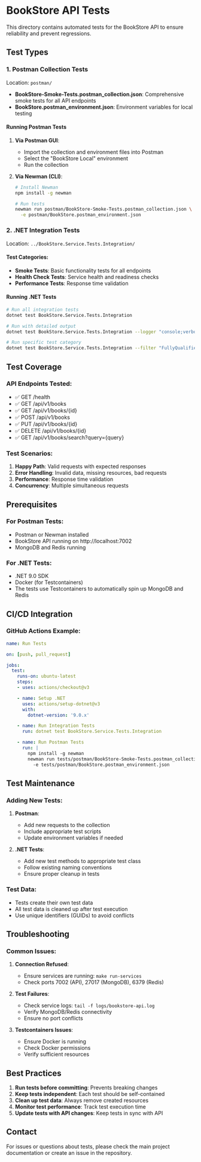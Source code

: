 # BookStore API Tests

This directory contains automated tests for the BookStore API to ensure reliability and prevent regressions.

## Test Types

### 1. Postman Collection Tests
Location: `postman/`

- **BookStore-Smoke-Tests.postman_collection.json**: Comprehensive smoke tests for all API endpoints
- **BookStore.postman_environment.json**: Environment variables for local testing

#### Running Postman Tests

1. **Via Postman GUI**:
   - Import the collection and environment files into Postman
   - Select the "BookStore Local" environment
   - Run the collection

2. **Via Newman (CLI)**:
   ```bash
   # Install Newman
   npm install -g newman

   # Run tests
   newman run postman/BookStore-Smoke-Tests.postman_collection.json \
     -e postman/BookStore.postman_environment.json
   ```

### 2. .NET Integration Tests
Location: `../BookStore.Service.Tests.Integration/`

#### Test Categories:
- **Smoke Tests**: Basic functionality tests for all endpoints
- **Health Check Tests**: Service health and readiness checks
- **Performance Tests**: Response time validation

#### Running .NET Tests

```bash
# Run all integration tests
dotnet test BookStore.Service.Tests.Integration

# Run with detailed output
dotnet test BookStore.Service.Tests.Integration --logger "console;verbosity=detailed"

# Run specific test category
dotnet test BookStore.Service.Tests.Integration --filter "FullyQualifiedName~SmokeTests"
```

## Test Coverage

### API Endpoints Tested:
- ✅ GET /health
- ✅ GET /api/v1/books
- ✅ GET /api/v1/books/{id}
- ✅ POST /api/v1/books
- ✅ PUT /api/v1/books/{id}
- ✅ DELETE /api/v1/books/{id}
- ✅ GET /api/v1/books/search?query={query}

### Test Scenarios:
1. **Happy Path**: Valid requests with expected responses
2. **Error Handling**: Invalid data, missing resources, bad requests
3. **Performance**: Response time validation
4. **Concurrency**: Multiple simultaneous requests

## Prerequisites

### For Postman Tests:
- Postman or Newman installed
- BookStore API running on http://localhost:7002
- MongoDB and Redis running

### For .NET Tests:
- .NET 9.0 SDK
- Docker (for Testcontainers)
- The tests use Testcontainers to automatically spin up MongoDB and Redis

## CI/CD Integration

### GitHub Actions Example:
```yaml
name: Run Tests

on: [push, pull_request]

jobs:
  test:
    runs-on: ubuntu-latest
    steps:
    - uses: actions/checkout@v3

    - name: Setup .NET
      uses: actions/setup-dotnet@v3
      with:
        dotnet-version: '9.0.x'

    - name: Run Integration Tests
      run: dotnet test BookStore.Service.Tests.Integration

    - name: Run Postman Tests
      run: |
        npm install -g newman
        newman run tests/postman/BookStore-Smoke-Tests.postman_collection.json \
          -e tests/postman/BookStore.postman_environment.json
```

## Test Maintenance

### Adding New Tests:

1. **Postman**:
   - Add new requests to the collection
   - Include appropriate test scripts
   - Update environment variables if needed

2. **.NET Tests**:
   - Add new test methods to appropriate test class
   - Follow existing naming conventions
   - Ensure proper cleanup in tests

### Test Data:
- Tests create their own test data
- All test data is cleaned up after test execution
- Use unique identifiers (GUIDs) to avoid conflicts

## Troubleshooting

### Common Issues:

1. **Connection Refused**:
   - Ensure services are running: `make run-services`
   - Check ports 7002 (API), 27017 (MongoDB), 6379 (Redis)

2. **Test Failures**:
   - Check service logs: `tail -f logs/bookstore-api.log`
   - Verify MongoDB/Redis connectivity
   - Ensure no port conflicts

3. **Testcontainers Issues**:
   - Ensure Docker is running
   - Check Docker permissions
   - Verify sufficient resources

## Best Practices

1. **Run tests before committing**: Prevents breaking changes
2. **Keep tests independent**: Each test should be self-contained
3. **Clean up test data**: Always remove created resources
4. **Monitor test performance**: Track test execution time
5. **Update tests with API changes**: Keep tests in sync with API

## Contact

For issues or questions about tests, please check the main project documentation or create an issue in the repository.